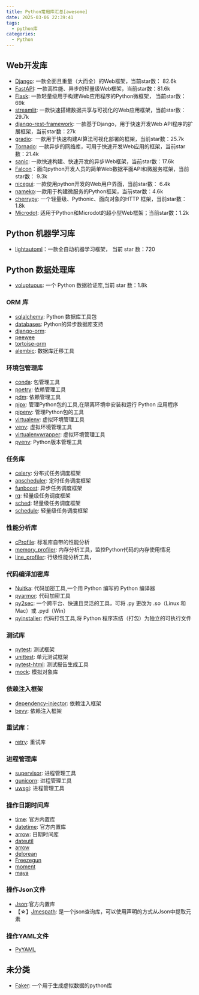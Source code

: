 ```yaml
---
title: Python常用库汇总[awesome]
date: 2025-03-06 22:39:41
tags: 
  - python库
categories: 
  - Python
---
```


##    Web开发库
- [Django](https://github.com/django/django): 一款全面且重量（大而全）的Web框架，当前star数： 82.6k
- [FastAPI](https://github.com/tiangolo/fastapi): 一款高性能、异步的轻量级Web框架，当前star数：81.6k
- [Flask](https://github.com/pallets/flask): 一款轻量级用于构建Web应用程序的Python微框架， 当前star数：69k
- [streamlit](https://github.com/streamlit/streamlit): 一款快速搭建数据共享与可视化的Web应用框架，当前star数：29.7k
- [django-rest-framework](https://github.com/encode/django-rest-framework): 一款基于Django，用于快速开发Web API程序的扩展框架，当前star数：27k
- [gradio](https://github.com/gradio-app/gradio):  一款用于快速构建AI算法可视化部署的框架，当前star数：25.7k
- [Tornado](https://github.com/tornadoweb/tornado): 一款异步的网络库，可用于快速开发Web应用的框架，当前star数：21.4k
- [sanic](https://github.com/sanic-org/sanic): 一款快速构建、快速开发的异步Web框架，当前star数：17.6k
- [Falcon](https://github.com/falconry/falcon)：面向python开发人员的简单Web数据平面API和微服务框架，当前star数： 9.3k
- [nicegui](https://github.com/zauberzeug/nicegui): 一款使用python开发的Web用户界面，当前star数： 6.4k
- [nameko](https://github.com/nameko/nameko):一款用于构建微服务的Python框架，当前star数：4.6k
- [cherrypy](https://github.com/cherrypy/cherrypy): 一个轻量级、Pythonic、面向对象的HTTP 框架，当前star数：1.8k
- [Microdot](https://github.com/miguelgrinberg/microdot): 适用于Python和Microdot的超小型Web框架；当前star数：1.2k

## Python 机器学习库

- [lightautoml](https://github.com/sb-ai-lab/LightAutoML)：一款全自动机器学习框架， 当前 star 数：720

## Python 数据处理库

- [voluptuous](https://github.com/alecthomas/voluptuous): 一个 Python 数据验证库,当前 star 数：1.8k

### ORM 库

- [sqlalchemy](https://github.com/sqlalchemy/sqlalchemy): Python 数据库工具包
- [databases](https://github.com/encode/databases): Python的异步数据库支持
- [django-orm](https://pypi.org/project/django-orm/):
- [peewee](https://github.com/coleifer/peewee)
- [tortoise-orm](https://github.com/tortoise/tortoise-orm)
- [alembic](https://github.com/sqlalchemy/alembic): 数据库迁移工具

### 环境包管理库

- [conda](https://github.com/conda/conda): 包管理工具
- [poetry](https://github.com/python-poetry/poetry): 依赖管理工具
- [pdm](https://github.com/pdm-project/pdm): 依赖管理工具
- [pipx](https://github.com/pipxproject/pipx): 管理Python包的工具,在隔离环境中安装和运行 Python 应用程序
- [pipenv](https://github.com/pypa/pipenv): 管理Python包的工具
- [virtualenv](https://github.com/pypa/virtualenv): 虚拟环境管理工具
- [venv](https://docs.python.org/zh-cn/3/library/venv.html): 虚拟环境管理工具
- [virtualenvwrapper](https://github.com/virtualenvwrapper/virtualenvwrapper): 虚拟环境管理工具
- [pyenv](https://github.com/pyenv/pyenv): Python版本管理工具

### 任务库

- [celery](https://github.com/celery/celery): 分布式任务调度框架
- [apscheduler](https://github.com/agronholm/apscheduler): 定时任务调度框架
- [funboost](https://github.com/ydf0509/funboost): 异步任务调度框架
- [rq](https://github.com/rq/rq): 轻量级任务调度框架
- [sched](https://docs.python.org/3/library/sched.html): 轻量级任务调度框架
- [schedule](https://github.com/dbader/schedule): 轻量级任务调度框架

### 性能分析库

- [cProfile](https://docs.python.org/zh-cn/3/library/profile.html): 标准库自带的性能分析
- [memory_profiler](https://github.com/pythonprofilers/memory_profiler): 内存分析工具，监控Python代码的内存使用情况
- [line_profiler](https://github.com/rkern/line_profiler): 行级性能分析工具，

### 代码编译加密库

- [Nuitka](https://github.com/Nuitka/Nuitka): 代码加密工具,一个用 Python 编写的 Python 编译器
- [pyarmor](https://github.com/dashingsoft/pyarmor): 代码加密工具
- [py2sec](https://github.com/cckuailong/py2sec): 一个跨平台、快速且灵活的工具，可将 .py 更改为 .so（Linux 和 Mac）或 .pyd（Win）
- [pyinstaller](https://github.com/pyinstaller/pyinstaller): 代码打包工具,将 Python 程序冻结（打包）为独立的可执行文件

### 测试库

- [pytest](https://github.com/pytest-dev/pytest): 测试框架
- [unittest](https://github.com/python/cpython/tree/3.11/Lib/unittest): 单元测试框架
- [pytest-html](https://github.com/pytest-dev/pytest-html): 测试报告生成工具
- [mock](https://github.com/testing-cabal/mock): 模拟对象库

### 依赖注入框架

- [dependency-injector](https://github.com/ets-labs/python-dependency-injector): 依赖注入框架
- [bevy](https://github.com/ZechCodes/Bevy): 依赖注入框架

### 重试库：

- [retry](https://github.com/invl/retry): 重试库

### 进程管理库

- [supervisor](https://github.com/Supervisor/supervisor): 进程管理工具
- [gunicorn](https://github.com/benoitc/gunicorn): 进程管理工具
- [uwsgi](https://github.com/unbit/uwsgi): 进程管理工具

### 操作日期时间库

- [time](https://docs.python.org/zh-cn/3/library/time.html): 官方内置库
- [datetime](https://docs.python.org/zh-cn/3/library/datetime.html): 官方内置库
- [arrow](https://github.com/arrow-py/arrow): 日期时间库
- [dateutil](https://dateutil.readthedocs.io/en/stable/)
- [arrow](https://github.com/arrow-py/arrow)
- [delorean](https://github.com/myusuf3/delorean)
- [Freezegun](https://github.com/spulec/freezegun)
- [moment](https://github.com/zachwill/moment)
- [maya](https://github.com/kennethreitz/maya)

### 操作Json文件

-  [Json](https://docs.python.org/zh-cn/3/library/json.html):官方内置库 
-  【☆】[Jmespath](https://github.com/jmespath/jmespath.py): 是一个json查询库，可以使用声明的方式从Json中提取元素 

### 操作YAML文件

- [PyYAML](https://github.com/yaml/pyyaml)

## 未分类

- [Faker](https://github.com/joke2k/faker): 一个用于生成虚拟数据的python库
